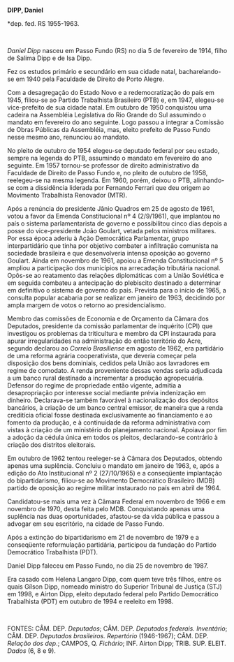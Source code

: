 **DIPP, Daniel**

\*dep. fed. RS 1955-1963.

 

*Daniel Dipp* nasceu em Passo Fundo (RS) no dia 5 de fevereiro de 1914,
filho de Salima Dipp e de Isa Dipp.

Fez os estudos primário e secundário em sua cidade natal,
bacharelando-se em 1940 pela Faculdade de Direito de Porto Alegre.

Com a desagregação do Estado Novo e a redemocratização do país em 1945,
filiou-se ao Partido Trabalhista Brasileiro (PTB) e, em 1947, elegeu-se
vice-prefeito de sua cidade natal. Em outubro de 1950 conquistou uma
cadeira na Assembléia Legislativa do Rio Grande do Sul assumindo o
mandato em fevereiro do ano seguinte. Logo passou a integrar a Comissão
de Obras Públicas da Assembléia, mas, eleito prefeito de Passo Fundo
nesse mesmo ano, renunciou ao mandato.

No pleito de outubro de 1954 elegeu-se deputado federal por seu estado,
sempre na legenda do PTB, assumindo o mandato em fevereiro do ano
seguinte. Em 1957 tornou-se professor de direito administrativo da
Faculdade de Direito de Passo Fundo e, no pleito de outubro de 1958,
reelegeu-se na mesma legenda. Em 1960, porém, deixou o PTB, alinhando-se
com a dissidência liderada por Fernando Ferrari que deu origem ao
Movimento Trabalhista Renovador (MTR).

Após a renúncia do presidente Jânio Quadros em 25 de agosto de 1961,
votou a favor da Emenda Constitucional nº 4 (2/9/1961), que implantou no
país o sistema parlamentarista de governo e possibilitou cinco dias
depois a posse do vice-presidente João Goulart, vetada pelos ministros
militares. Por essa época aderiu à Ação Democrática Parlamentar, grupo
interpartidário que tinha por objetivo combater a infiltração comunista
na sociedade brasileira e que desenvolveria intensa oposição ao governo
Goulart. Ainda em novembro de 1961, apoiou a Emenda Constitucional nº 5
ampliou a participação dos municípios na arrecadação tributária
nacional. Opôs-se ao reatamento das relações diplomáticas com a União
Soviética e em seguida combateu a antecipação do plebiscito destinado a
determinar em definitivo o sistema de governo do país. Prevista para o
início de 1965, a consulta popular acabaria por se realizar em janeiro
de 1963, decidindo por ampla margem de votos o retorno ao
presidencialismo.

Membro das comissões de Economia e de Orçamento da Câmara dos Deputados,
presidente da comissão parlamentar de inquérito (CPI) que investigou os
problemas da triticultura e membro da CPI instaurada para apurar
irregularidades na administração do então território do Acre, segundo
declarou ao *Correio Brasiliense* em agosto de 1962, era partidário de
uma reforma agrária cooperativista, que deveria começar pela disposição
dos bens dominiais, cedidos pela União aos lavradores em regime de
comodato. A renda proveniente dessas vendas seria adjudicada a um banco
rural destinado a incrementar a produção agropecuária. Defensor do
regime de propriedade então vigente, admitia a desapropriação por
interesse social mediante prévia indenização em dinheiro. Declarava-se
também favorável à nacionalização dos depósitos bancários, à criação de
um banco central emissor, de maneira que a renda creditícia oficial
fosse destinada exclusivamente ao financiamento e ao fomento da
produção, e à continuidade da reforma administrativa com vistas à
criação de um ministério do planejamento nacional. Apoiava por fim a
adoção da cédula única em todos os pleitos, declarando-se contrário à
criação dos distritos eleitorais.

Em outubro de 1962 tentou reeleger-se à Câmara dos Deputados, obtendo
apenas uma suplência. Concluiu o mandato em janeiro de 1963, e, após a
edição do Ato Institucional nº 2 (27/10/1965) e a conseqüente
implantação do bipartidarismo, filiou-se ao Movimento Democrático
Brasileiro (MDB) partido de oposição ao regime militar instaurado no
país em abril de 1964.

Candidatou-se mais uma vez à Câmara Federal em novembro de 1966 e em
novembro de 1970, desta feita pelo MDB. Conquistando apenas uma
suplência nas duas oportunidades, afastou-se da vida pública e passou a
advogar em seu escritório, na cidade de Passo Fundo.

Após a extinção do bipartidarismo em 21 de novembro de 1979 e a
conseqüente reformulação partidária, participou da fundação do Partido
Democrático Trabalhista (PDT).

Daniel Dipp faleceu em Passo Fundo, no dia 25 de novembro de 1987.

Era casado com Helena Langaro Dipp, com quem teve três filhos, entre os
quais Gílson Dipp, nomeado ministro do Superior Tribunal de Justiça
(STJ) em 1998, e Aírton Dipp, eleito deputado federal pelo Partido
Democrático Trabalhista (PDT) em outubro de 1994 e reeleito em 1998.

 

FONTES: CÂM. DEP. *Deputados*; CÂM. DEP. *Deputados federais.
Inventário*; CÂM. DEP. *Deputados brasileiros. Repertório* (1946-1967);
CÂM. DEP. *Relação dos dep*.; CAMPOS, Q. *Fichário*; INF. Aírton Dipp;
TRIB. SUP. ELEIT. *Dados* (6, 8 e 9).

 
